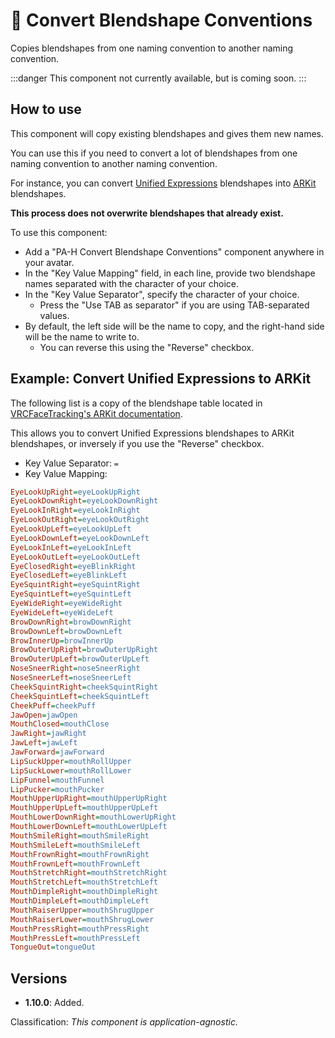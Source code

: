 ﻿# 🚫 Convert Blendshape Conventions

Copies blendshapes from one naming convention to another naming convention.

:::danger
This component not currently available, but is coming soon.
:::

## How to use

This component will copy existing blendshapes and gives them new names.

You can use this if you need to convert a lot of blendshapes from one naming convention to another naming convention.

For instance, you can convert [Unified Expressions](https://docs.vrcft.io/docs/tutorial-avatars/tutorial-avatars-extras/unified-blendshapes) blendshapes into [ARKit](https://docs.vrcft.io/docs/tutorial-avatars/tutorial-avatars-extras/compatibility/arkit) blendshapes. 

**This process does not overwrite blendshapes that already exist.**

To use this component:
- Add a "PA-H Convert Blendshape Conventions" component anywhere in your avatar.
- In the "Key Value Mapping" field, in each line, provide two blendshape names separated with the character of your choice.
- In the "Key Value Separator", specify the character of your choice.
  - Press the "Use TAB as separator" if you are using TAB-separated values.
- By default, the left side will be the name to copy, and the right-hand side will be the name to write to.
  - You can reverse this using the "Reverse" checkbox.

## Example: Convert Unified Expressions to ARKit

The following list is a copy of the blendshape table located in [VRCFaceTracking's ARKit documentation](https://docs.vrcft.io/docs/tutorial-avatars/tutorial-avatars-extras/compatibility/arkit).

This allows you to convert Unified Expressions blendshapes to ARKit blendshapes, or inversely if you use the "Reverse" checkbox.

- Key Value Separator: `=`
- Key Value Mapping:

```ini
EyeLookUpRight=eyeLookUpRight
EyeLookDownRight=eyeLookDownRight
EyeLookInRight=eyeLookInRight
EyeLookOutRight=eyeLookOutRight
EyeLookUpLeft=eyeLookUpLeft
EyeLookDownLeft=eyeLookDownLeft
EyeLookInLeft=eyeLookInLeft
EyeLookOutLeft=eyeLookOutLeft
EyeClosedRight=eyeBlinkRight
EyeClosedLeft=eyeBlinkLeft
EyeSquintRight=eyeSquintRight
EyeSquintLeft=eyeSquintLeft
EyeWideRight=eyeWideRight
EyeWideLeft=eyeWideLeft
BrowDownRight=browDownRight
BrowDownLeft=browDownLeft
BrowInnerUp=browInnerUp
BrowOuterUpRight=browOuterUpRight
BrowOuterUpLeft=browOuterUpLeft
NoseSneerRight=noseSneerRight
NoseSneerLeft=noseSneerLeft
CheekSquintRight=cheekSquintRight
CheekSquintLeft=cheekSquintLeft
CheekPuff=cheekPuff
JawOpen=jawOpen
MouthClosed=mouthClose
JawRight=jawRight
JawLeft=jawLeft
JawForward=jawForward
LipSuckUpper=mouthRollUpper
LipSuckLower=mouthRollLower
LipFunnel=mouthFunnel
LipPucker=mouthPucker
MouthUpperUpRight=mouthUpperUpRight
MouthUpperUpLeft=mouthUpperUpLeft
MouthLowerDownRight=mouthLowerUpRight
MouthLowerDownLeft=mouthLowerUpLeft
MouthSmileRight=mouthSmileRight
MouthSmileLeft=mouthSmileLeft
MouthFrownRight=mouthFrownRight
MouthFrownLeft=mouthFrownLeft
MouthStretchRight=mouthStretchRight
MouthStretchLeft=mouthStretchLeft
MouthDimpleRight=mouthDimpleRight
MouthDimpleLeft=mouthDimpleLeft
MouthRaiserUpper=mouthShrugUpper
MouthRaiserLower=mouthShrugLower
MouthPressRight=mouthPressRight
MouthPressLeft=mouthPressLeft
TongueOut=tongueOut
```

## Versions

- **1.10.0**: Added.

Classification: *This component is application-agnostic.*